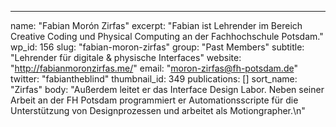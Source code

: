 ---
  name: "Fabian Morón Zirfas"
  excerpt: "Fabian ist Lehrender im Bereich Creative Coding und Physical Computing an der Fachhochschule Potsdam."
  wp_id: 156
  slug: "fabian-moron-zirfas"
  group: "Past Members"
  subtitle: "Lehrender für digitale & physische Interfaces"
  website: "http://fabianmoronzirfas.me/"
  email: "moron-zirfas@fh-potsdam.de"
  twitter: "fabiantheblind"
  thumbnail_id: 349
  publications: []
  sort_name: "Zirfas"
  body: "Außerdem leitet er das Interface Design Labor. Neben seiner Arbeit an der FH Potsdam programmiert er Automationsscripte für die Unterstützung von Designprozessen und arbeitet als Motiongrapher.\n"

